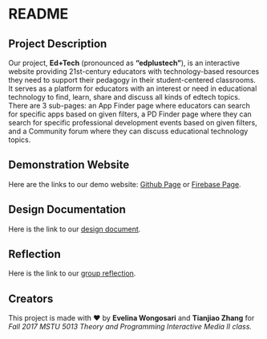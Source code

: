 # **README**

## Project Description
Our project, **Ed+Tech** (pronounced as **“edplustech”**), is an interactive website providing 21st-century educators with technology-based resources they need to support their pedagogy in their student-centered classrooms. It serves as a platform for educators with an interest or need in educational technology to find, learn, share and discuss all kinds of edtech topics. There are 3 sub-pages: an App Finder page where educators can search for specific apps based on given filters, a PD Finder page where they can search for specific professional development events based on given filters, and a Community forum where they can discuss educational technology topics.

## Demonstration Website
Here are the links to our demo website: [Github Page](https://ewongosari.github.io/5013-final/) or [Firebase Page](https://final-a47af.firebaseapp.com/).

## Design Documentation
Here is the link to our [design document](https://github.com/ewongosari/5013-final/blob/master/DesignDoc.md).

## Reflection
Here is the link to our [group reflection](https://github.com/ewongosari/5013-final/blob/master/Reflection.md).

## Creators
This project is made with ♥ by **Evelina Wongosari** and **Tianjiao Zhang** for *Fall 2017 MSTU 5013 Theory and Programming Interactive Media II class.*
